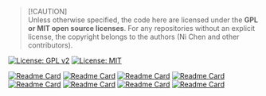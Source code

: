
> [!CAUTION]\
> Unless otherwise specified, the code here are licensed under the **GPL or MIT open source licenses**. For any repositories without an explicit license, the copyright belongs to the authors (Ni Chen and other contributors).

[![License: GPL v2](https://img.shields.io/badge/License-GPL_v2-blue.svg)](https://www.gnu.org/licenses/old-licenses/gpl-2.0.en.html) 
[![License: MIT](https://img.shields.io/badge/License-MIT-yellow.svg)](https://opensource.org/licenses/MIT)


[![Readme Card](https://github-readme-stats.vercel.app/api/pin/?username=ni-chen&repo=Differentiable-Imaging)](https://github.com/ni-chen/Differentiable-Imaging)
[![Readme Card](https://github-readme-stats.vercel.app/api/pin/?username=arizonaCameraLab&repo=Ptychographic-Wavefront-Cameras)](https://github.com/arizonaCameraLab/Ptychographic-Wavefront-Cameras)
[![Readme Card](https://github-readme-stats.vercel.app/api/pin/?username=ni-chen&repo=HoloFlow-PTV)](https://github.com/ni-chen/HoloFlow-PTV)
[![Readme Card](https://github-readme-stats.vercel.app/api/pin/?username=ni-chen&repo=3D-MB-HoloNet)](https://github.com/ni-chen/3D-MB-HoloNet)
[![Readme Card](https://github-readme-stats.vercel.app/api/pin/?username=ni-chen&repo=Misalignment-Correction-FPM)](https://github.com/ni-chen/Misalignment-Correction-FPM)
[![Readme Card](https://github-readme-stats.vercel.app/api/pin/?username=ni-chen&repo=Sectional-Holographic-Imaging)](https://github.com/ni-chen/Sectional-Holographic-Imaging)
[![Readme Card](https://github-readme-stats.vercel.app/api/pin/?username=vccimaging&repo=DiffDeflectometry)](https://github.com/vccimaging/DiffDeflectometry)
[![Readme Card](https://github-readme-stats.vercel.app/api/pin/?username=vccimaging&repo=DiffOptics)](https://github.com/vccimaging/DiffOptics)








